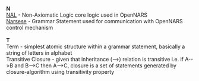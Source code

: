 **N**<br />
[NAL](https://github.com/opennars/opennars/wiki/Non-Axiomatic-Logic-(NAL),-Logic-behind-OpenNARS) - Non-Axiomatic Logic core logic used in OpenNARS <br />
[Narsese](https://github.com/opennars/opennars/wiki/Narsese-Grammar,-Language-of-OpenNARS) - Grammar Statement used for communication with OpenNARS control mechanism<br /><br />
**T**<br />
Term - simplest atomic structure within a grammar statement, basically a string of letters in alphabet<br />
Transitive Closure - given that inheritance (-->) relation is  transitive i.e. if A-->B and B-->C then A-->C, closure is a set of statements generated by closure-algorithm using transitivity property  


